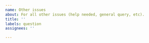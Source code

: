 ```yaml
---
name: Other issues
about: For all other issues (help needed, general query, etc).
title: ''
labels: question
assignees: ''

---
```



